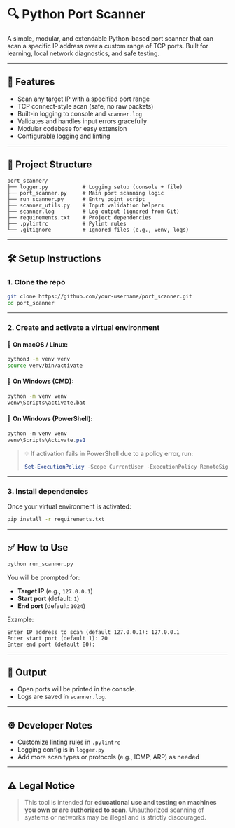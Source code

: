 # 🔍 Python Port Scanner

A simple, modular, and extendable Python-based port scanner that can scan a specific IP address over a custom range of TCP ports. Built for learning, local network diagnostics, and safe testing.

---

## 🚀 Features

- Scan any target IP with a specified port range
- TCP connect-style scan (safe, no raw packets)
- Built-in logging to console and `scanner.log`
- Validates and handles input errors gracefully
- Modular codebase for easy extension
- Configurable logging and linting

---

## 📂 Project Structure

```
port_scanner/
├── logger.py           # Logging setup (console + file)
├── port_scanner.py     # Main port scanning logic
├── run_scanner.py      # Entry point script
├── scanner_utils.py    # Input validation helpers
├── scanner.log         # Log output (ignored from Git)
├── requirements.txt    # Project dependencies
├── .pylintrc           # Pylint rules
└── .gitignore          # Ignored files (e.g., venv, logs)
```

---

## 🛠️ Setup Instructions

### 1. Clone the repo

```bash
git clone https://github.com/your-username/port_scanner.git
cd port_scanner
```

---

### 2. Create and activate a virtual environment

#### 🔹 On **macOS / Linux**:

```bash
python3 -m venv venv
source venv/bin/activate
```

#### 🔹 On **Windows (CMD)**:

```cmd
python -m venv venv
venv\Scripts\activate.bat
```

#### 🔹 On **Windows (PowerShell)**:

```powershell
python -m venv venv
venv\Scripts\Activate.ps1
```

> 💡 If activation fails in PowerShell due to a policy error, run:
> ```powershell
> Set-ExecutionPolicy -Scope CurrentUser -ExecutionPolicy RemoteSigned
> ```

---

### 3. Install dependencies

Once your virtual environment is activated:

```bash
pip install -r requirements.txt
```

---

## ✅ How to Use

```bash
python run_scanner.py
```

You will be prompted for:
- **Target IP** (e.g., `127.0.0.1`)
- **Start port** (default: `1`)
- **End port** (default: `1024`)

Example:
```text
Enter IP address to scan (default 127.0.0.1): 127.0.0.1
Enter start port (default 1): 20
Enter end port (default 80):
```

---

## 📄 Output

- Open ports will be printed in the console.
- Logs are saved in `scanner.log`.

---

## ⚙️ Developer Notes

- Customize linting rules in `.pylintrc`
- Logging config is in `logger.py`
- Add more scan types or protocols (e.g., ICMP, ARP) as needed

---

## ⚠️ Legal Notice

> This tool is intended for **educational use and testing on machines you own or are authorized to scan**. Unauthorized scanning of systems or networks may be illegal and is strictly discouraged.



